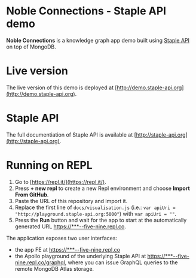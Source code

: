 # Noble Connections - Staple API demo

**Noble Connections** is a knowledge graph app demo built using [Staple API](http://staple-api.org) on top of MongoDB. 


# Live version

The live version of this demo is deployed at [http://demo.staple-api.org](http://demo.staple-api.org).


# Staple API

The full documentiation of Staple API is available at [http://staple-api.org](http://staple-api.org).


# Running on REPL

1. Go to [https://repl.it/](https://repl.it/). 
2. Press **+ new repl** to create a new Repl environment and choose **Import From GitHub**. 
3. Paste the URL of this repository and import it. 
4. Replace the first line of `docs/visualisation.js` (i.e.: `var apiUri = "http://playground.staple-api.org:5000"`) with `var apiUri = ""`.
5. Press the **Run** button and wait for the app to start at the automatically generated URL [https://***--five-nine.repl.co](#). 

The application exposes two user interfaces:
- the app FE at [https://***--five-nine.repl.co](#)
- the Apollo playground of the underlying Staple API at [https://***--five-nine.repl.co/graphql](#), where you can issue GraphQL queries to the remote MongoDB Atlas storage.

